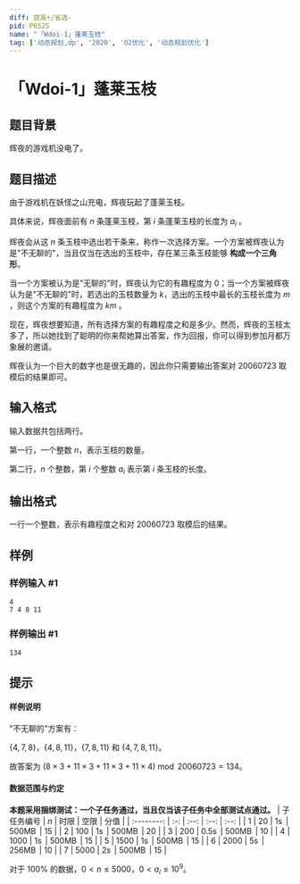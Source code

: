 ```yaml
---
diff: 提高+/省选-
pid: P6525
name: "「Wdoi-1」蓬莱玉枝"
tag: ['动态规划,dp', '2020', 'O2优化', '动态规划优化']
---
```

# 「Wdoi-1」蓬莱玉枝
## 题目背景

辉夜的游戏机没电了。
## 题目描述

由于游戏机在妖怪之山充电，辉夜玩起了蓬莱玉枝。

具体来说，辉夜面前有 $n$ 条蓬莱玉枝，第 $i$ 条蓬莱玉枝的长度为 $a_i$ 。  

辉夜会从这 $n$ 条玉枝中选出若干条来，称作一次选择方案。一个方案被辉夜认为是"不无聊的"，当且仅当在选出的玉枝中，存在某三条玉枝能够 **构成一个三角形**。  

当一个方案被认为是"无聊的"时，辉夜认为它的有趣程度为 $0$；当一个方案被辉夜认为是"不无聊的"时，若选出的玉枝数量为 $k$，选出的玉枝中最长的玉枝长度为 $m$ ，则这个方案的有趣程度为 $km$ 。

现在，辉夜想要知道，所有选择方案的有趣程度之和是多少。然而，辉夜的玉枝太多了，所以她找到了聪明的你来帮她算出答案，作为回报，你可以得到参加月都万象展的邀请。

辉夜认为一个巨大的数字也是很无趣的，因此你只需要输出答案对 $20060723$ 取模后的结果即可。
## 输入格式

输入数据共包括两行。

第一行，一个整数 $n$，表示玉枝的数量。

第二行，$n$ 个整数，第 $i$ 个整数 $a_i$ 表示第 $i$ 条玉枝的长度。
## 输出格式

一行一个整数，表示有趣程度之和对 $20060723$ 取模后的结果。
## 样例

### 样例输入 #1
```
4
7 4 8 11
```
### 样例输出 #1
```
134
```
## 提示

#### 样例说明  

"不无聊的"方案有：

$\left\{4, 7, 8\right\}$，$\left\{4, 8, 11\right\}$，$\left\{7, 8, 11\right\}$ 和 $\left\{4, 7, 8, 11\right\}$。

故答案为 $\left(8 \times 3 + 11 \times 3 + 11 \times 3 + 11 \times 4\right) \bmod 20060723 = 134$。

#### 数据范围与约定  

**本题采用捆绑测试：一个子任务通过，当且仅当该子任务中全部测试点通过。**
| 子任务编号 | $n$ | 时限 | 空限 | 分值 |
| :--------: | :-: | :--: | :--: | :--: |
| $1$ | $20$ | $1\operatorname s$ | $500\operatorname{MB}$ | $15$ |
| $2$ | $100$ | $1\operatorname s$ | $500\operatorname{MB}$ | $20$ |
| $3$ | $200$ | $0.5\operatorname s$ | $500\operatorname{MB}$ | $10$ |
| $4$ | $1000$ | $1\operatorname s$ | $500\operatorname{MB}$ | $15$ |
| $5$ | $1500$ | $1\operatorname s$ | $500\operatorname{MB}$ | $15$ |
| $6$ | $2000$ | $5\operatorname s$ | $256\operatorname{MB}$ | $10$ |
| $7$ | $5000$ | $2\operatorname s$ | $500\operatorname{MB}$ | $15$ |

对于 $100\%$ 的数据，$0 < n \le 5000$，$0 < a_i \le 10^9$。
